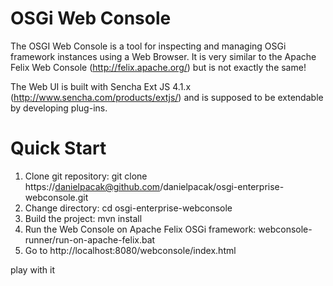 OSGi Web Console
================
The OSGI Web Console is a tool for inspecting and managing OSGi framework instances using a Web Browser.
It is very similar to the Apache Felix Web Console (http://felix.apache.org/) but is not exactly the same!

The Web UI is built with Sencha Ext JS 4.1.x (http://www.sencha.com/products/extjs/) and is supposed to be
extendable by developing plug-ins.

Quick Start
=========== 
1. Clone git repository: git clone https://danielpacak@github.com/danielpacak/osgi-enterprise-webconsole.git
2. Change directory: cd osgi-enterprise-webconsole
3. Build the project: mvn install
4. Run the Web Console on Apache Felix OSGi framework: webconsole-runner/run-on-apache-felix.bat
5. Go to http://localhost:8080/webconsole/index.html

play with it